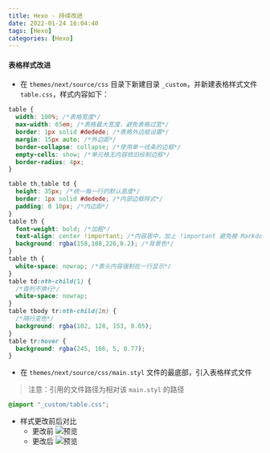```yaml
---
title: Hexo - 持续改进
date: 2022-01-24 16:04:40
tags: [Hexo]
categories: [Hexo]
---
```

#### 表格样式改进
- 在 `themes/next/source/css` 目录下新建目录 `_custom`，并新建表格样式文件 `table.css`，样式内容如下：

```css
table {
  width: 100%; /*表格宽度*/
  max-width: 65em; /*表格最大宽度，避免表格过宽*/
  border: 1px solid #dedede; /*表格外边框设置*/
  margin: 15px auto; /*外边距*/
  border-collapse: collapse; /*使用单一线条的边框*/
  empty-cells: show; /*单元格无内容依旧绘制边框*/
  border-radius: 4px;
}

table th,table td {
  height: 35px; /*统一每一行的默认高度*/
  border: 1px solid #dedede; /*内部边框样式*/
  padding: 0 10px; /*内边距*/
}
table th {
  font-weight: bold; /*加粗*/
  text-align: center !important; /*内容居中，加上 !important 避免被 Markdown 样式覆盖*/
  background: rgba(158,188,226,0.2); /*背景色*/
}
table th {
  white-space: nowrap; /*表头内容强制在一行显示*/
}
table td:nth-child(1) {
  /*首列不换行*/
  white-space: nowrap;
}
table tbody tr:nth-child(2n) {
  /*隔行变色*/
  background: rgba(102, 128, 153, 0.05);
}
table tr:hover {
  background: rgba(245, 166, 5, 0.77);
}
```
- 在 `themes/next/source/css/main.styl` 文件的最底部，引入表格样式文件
> 注意：引用的文件路径为相对该 `main.styl` 的路径
```css
@import "_custom/table.css";
```
- 样式更改前后对比
  - 更改前
    ![预览](https://hsj-studio.oss-cn-shanghai.aliyuncs.com/blog/articles/Hexo%20-%20%E6%8C%81%E7%BB%AD%E6%94%B9%E8%BF%9B/table_css_unchange.png)
  - 更改后
    ![预览](https://hsj-studio.oss-cn-shanghai.aliyuncs.com/blog/articles/Hexo%20-%20%E6%8C%81%E7%BB%AD%E6%94%B9%E8%BF%9B/table_css_changed.png)
